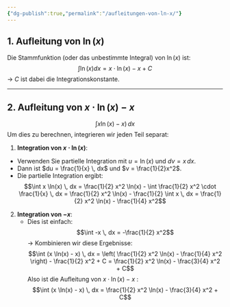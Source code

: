 ```yaml
---
{"dg-publish":true,"permalink":"/aufleitungen-von-ln-x/"}
---
```


## 1. Aufleitung von $\ln(x)$
Die Stammfunktion (oder das unbestimmte Integral) von $\ln(x)$ ist:
$$\int \ln(x)dx = x \cdot \ln(x) - x + C$$
 → $C$ ist dabei die Integrationskonstante.
___
## 2. Aufleitung von $x \cdot \ln(x) - x$ 
$$\int x \ln(x) - x) \, dx$$
Um dies zu berechnen, integrieren wir jeden Teil separat:
1. **Integration von $x \cdot \ln(x)$**:
- Verwenden Sie partielle Integration mit $u = \ln(x)$ und $dv = x \, dx$.
- Dann ist $du = \frac{1}{x} \, dx$ und $v = \frac{1}{2}x^2$.
- Die partielle Integration ergibt:
$$\int x \ln(x) \, dx = \frac{1}{2} x^2 \ln(x) - \int \frac{1}{2} x^2 \cdot \frac{1}{x} \, dx = \frac{1}{2} x^2 \ln(x) - \frac{1}{2} \int x \, dx = \frac{1}{2} x^2 \ln(x) - \frac{1}{4} x^2$$
2. **Integration von $-x$**:
   - Dies ist einfach:
$$\int -x \, dx = -\frac{1}{2} x^2$$
→ Kombinieren wir diese Ergebnisse:
$$\int (x \ln(x) - x) \, dx = \left( \frac{1}{2} x^2 \ln(x) - \frac{1}{4} x^2 \right) - \frac{1}{2} x^2 + C = \frac{1}{2} x^2 \ln(x) - \frac{3}{4} x^2 + C$$
Also ist die Aufleitung von $x \cdot \ln(x) - x$ :
$$\int (x \ln(x) - x) \, dx = \frac{1}{2} x^2 \ln(x) - \frac{3}{4} x^2 + C$$